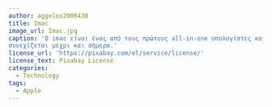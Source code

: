 ```yaml
---
author: aggelos2000430
title: Imac
image_url: Imac.jpg
caption: 'Ο imac είναι ένας από τους πρώτους all-in-one υπολογίστες και η εξέλιξή του 
συνεχίζεται μέχρι και σήμερα.'
license_url: 'https://pixabay.com/el/service/license/'
license_text: Pixabay License
categories:
  - Technology
tags:
  - Apple
---
```

